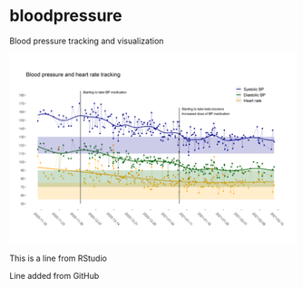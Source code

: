 # bloodpressure

Blood pressure tracking and visualization

![plot](./plot_1.png)

This is a line from RStudio

Line added from GitHub
